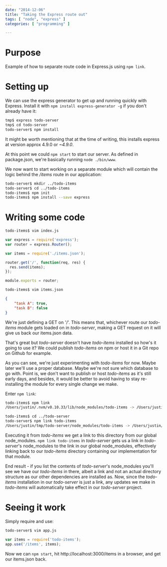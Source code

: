 ```yaml
---
date: "2014-12-06"
title: "Taking the Express route out"
tags: [ "node", "express" ]
categories: [ "programming" ]

---
```


# Purpose

Example of how to separate route code in Express.js using `npm link`.

# Setting up

We can use the express generator to get up and running quickly with Express. Install it with `npm install express-generator -g` if you don't already have it:

``` bash
tmp$ express todo-server
tmp$ cd todo-server
todo-server$ npm install
```

It might be worth mentioning that at the time of writing, this installs express at version approx 4.9.0 or *~4.9.0*.

At this point we could `npm start` to start our server. As defined in package.json, we're basically running `node ./bin/www`.

We now want to start working on a separate module which will contain the logic behind the */items* route in our application:

``` bash
todo-server$ mkdir ../todo-items
todo-server$ cd ../todo-items
todo-items$ npm init
todo-items$ npm install --save express
```

# Writing some code

``` bash
todo-items$ vim index.js
```

``` javascript
var express = require('express');
var router = express.Router();

var items = require('./items.json');

router.get('/', function(req, res) {
  res.send(items);
});

module.exports = router;
```

``` bash
todo-items$ vim items.json
```

``` json
{
    "task A": true,
    "task B": false
}
```

We're just defining a GET on '/'.  This means that, whichever route our *todo-items* module gets loaded on in *todo-server*, making a GET request on it will give us back our items.json data.

That's great but *todo-server* doesn't have *todo-items* installed so how's it going to use it? We could publish *todo-items* on npm or host it in a Git repo on Github for example.

As you can see, we're just experimenting with *todo-items* for now. Maybe later we'll use a proper database. Maybe we're not sure which database to go with. Point is, we don't want to publish or host *todo-items* as it's still early days, and besides, it would be better to avoid having to stay re-installing the module for every single change we make.

Enter `npm link`:

``` bash
todo-items$ npm link
/Users/justin/.nvm/v0.10.33/lib/node_modules/todo-items -> /Users/justin/tmp/todo-items

todo-items$ cd ../todo-server
todo-server$ npm link todo-items
/Users/justin/tmp/todo-server/node_modules/todo-items -> /Users/justin/.nvm/v0.10.33/lib/node_modules/todo-items -> /Users/justin/tmp/todo-items
```

Executing it from *todo-items* we get a link to this directory from our global node\_modules. `npm link todo-items` in *todo-server* gets us a link in *todo-server*'s node\_modules to the link in our global node\_modules, effectively linking back to our *todo-items* directory containing our implementation for that module. 

End result - if you list the contents of *todo-server*'s node\_modules you'll see we have our *todo-items* in there, albeit a link and not an actual directory structure as our other dependencies are installed as. Now, since the *todo-items* installation in our *todo-server* is just a link, any updates we make in *todo-items* will automatically take effect in our *todo-server* project.

# Seeing it work

Simply require and use:

``` bash
todo-server$ vim app.js
```

``` javascript
var items = require('todo-items');
app.use('/items', items);
```

Now we can `npm start`, hit http://localhost:3000/items in a browser, and get our items.json back.
